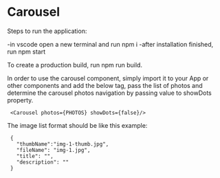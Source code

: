 # Carousel

Steps to run the application:

-in vscode open a new terminal and run npm i -after installation finished, run npm start

To create a production build, run npm run build.

In order to use the carousel component, simply import it to your App or other components and add the below tag, pass the list of photos and determine the carousel photos navigation by passing value to showDots property.

     <Carousel photos={PHOTOS} showDots={false}/>
  
The image list format should be like this example:

     {
       "thumbName":"img-1-thumb.jpg",
       "fileName": "img-1.jpg",
       "title": "",
       "description": ""
     }
